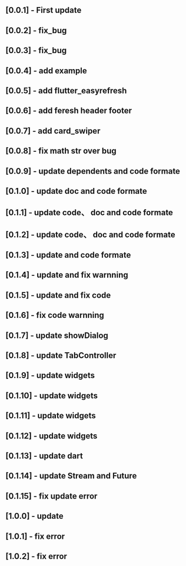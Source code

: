 ## [0.0.1] - First update

## [0.0.2] - fix_bug

## [0.0.3] - fix_bug

## [0.0.4] - add example

## [0.0.5] - add flutter_easyrefresh

## [0.0.6] - add feresh header footer

## [0.0.7] - add card_swiper

## [0.0.8] - fix math str over bug

## [0.0.9] - update dependents and code formate

## [0.1.0] - update doc and code formate

## [0.1.1] - update code、 doc and code formate

## [0.1.2] - update code、 doc and code formate

## [0.1.3] - update and code formate

## [0.1.4] - update and fix warnning

## [0.1.5] - update and fix code

## [0.1.6] - fix code warnning

## [0.1.7] - update showDialog

## [0.1.8] - update TabController

## [0.1.9] - update widgets

## [0.1.10] - update widgets

## [0.1.11] - update widgets

## [0.1.12] - update widgets

## [0.1.13] - update dart

## [0.1.14] - update Stream and Future

## [0.1.15] - fix update error

## [1.0.0] - update

## [1.0.1] - fix error

## [1.0.2] - fix error

